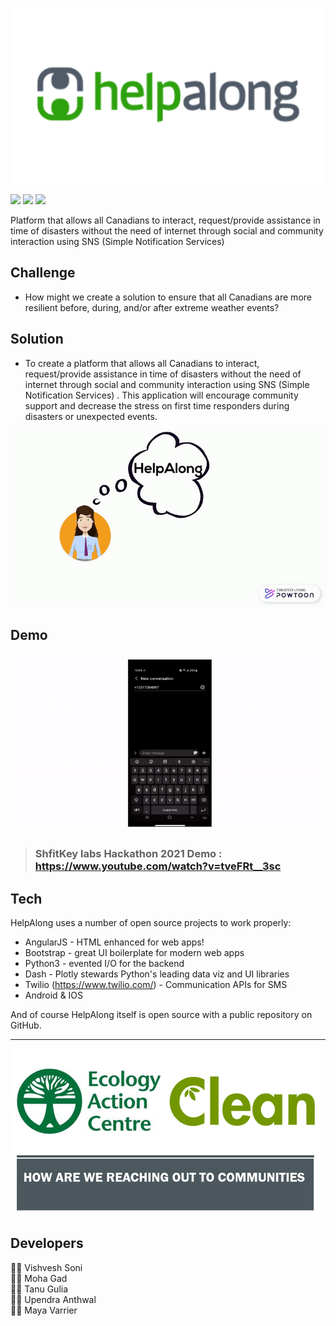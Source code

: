 ![Screenshot](asset/helpalong.png)

![](https://img.shields.io/github/tag/pandao/editor.md.svg)
![](https://img.shields.io/github/release/pandao/editor.md.svg)
![](https://img.shields.io/youtube/views/tveFRt__3sc?style=social)

Platform that allows all Canadians to interact, request/provide assistance in time of disasters without the need of internet through social and community interaction using SNS (Simple Notification Services)

## Challenge

- How might we create a solution to ensure that all Canadians are more resilient before, during, and/or after extreme weather events?

## Solution
- To create a platform that allows all Canadians to interact, request/provide assistance in time of disasters without the need of internet through social and community interaction using SNS (Simple Notification Services) .  This application will encourage community support and decrease the stress on first time responders during disasters or unexpected events.

![Screenshot](asset/intro.gif)

## Demo

![Screenshot](asset/demo.gif)

> ### ShfitKey labs Hackathon 2021 Demo : https://www.youtube.com/watch?v=tveFRt__3sc

## Tech

HelpAlong uses a number of open source projects to work properly:

- AngularJS - HTML enhanced for web apps!
- Bootstrap - great UI boilerplate for modern web apps
- Python3 - evented I/O for the backend
- Dash - Plotly stewards Python's leading data viz and UI libraries 
- Twilio (https://www.twilio.com/) - Communication APIs for SMS
- Android & IOS

And of course HelpAlong itself is open source with a public repository on GitHub.

--------
![Screenshot](asset/Picture1.png)

## Developers

👨‍💻 Vishvesh Soni \
👨‍💻 Moha Gad \
👩‍💻 Tanu Gulia \
👨‍💻 Upendra Anthwal \
👩‍💻 Maya Varrier 


